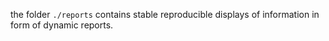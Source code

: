 the folder `./reports` contains stable reproducible displays of information in form of dynamic reports. 